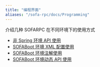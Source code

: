 ```yaml
---
title: "编程界面"
aliases: "/sofa-rpc/docs/Programming"
---
```


介绍几种 SOFARPC 在不同环境下的使用方式
* [非 Spring 环境 API 使用](../programing-rpc)
* [SOFABoot 环境 XML 配置使用](../programing-sofa-boot-xml)
* [SOFABoot 环境注解使用](../programing-sofa-boot-annotation)
* [SOFABoot 环境动态 API 使用](../programing-sofa-boot-api)
